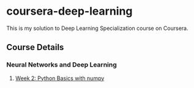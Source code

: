 # coursera-deep-learning
This is my solution to Deep Learning Specialization course on Coursera.

## Course Details 

### Neural Networks and Deep Learning
  1. [Week 2: Python Basics with numpy](https://github.com/amiralimi/coursera-deep-learning/blob/master/1-%20Nural%20Networks%20and%20Deep%20Learning/Week%202/Python%20Basics%20with%20numpy/Python_Basics_With_Numpy_v3a.ipynb)
